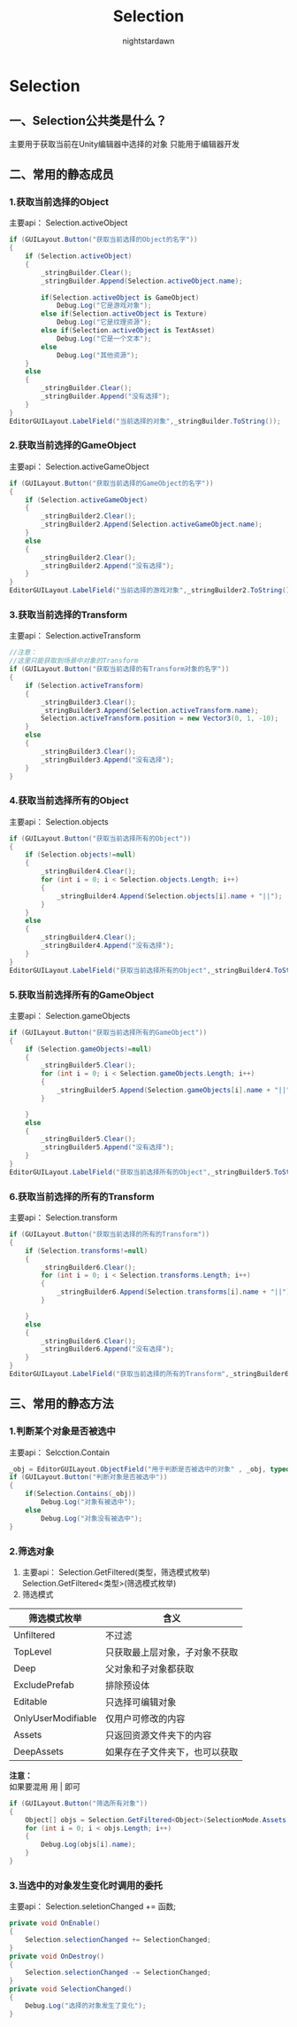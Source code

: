﻿---
title: Selection
tags:
  - Unity客户端
  - Unity进阶
  - 编辑器拓展
categories:
  - [Unity客户端, 编辑器拓展]
author:
  - nightstardawn
---

# Selection

## 一、Selection公共类是什么？

主要用于获取当前在Unity编辑器中选择的对象
只能用于编辑器开发

## 二、常用的静态成员

### 1.获取当前选择的Object
主要api：
Selection.activeObject
```csharp
if (GUILayout.Button("获取当前选择的Object的名字"))
{
    if (Selection.activeObject)
    {
        _stringBuilder.Clear();
        _stringBuilder.Append(Selection.activeObject.name);
        
        if(Selection.activeObject is GameObject)
            Debug.Log("它是游戏对象");
        else if(Selection.activeObject is Texture)
            Debug.Log("它是纹理资源");
        else if(Selection.activeObject is TextAsset)
            Debug.Log("它是一个文本");
        else
            Debug.Log("其他资源");
    }
    else
    {
        _stringBuilder.Clear();
        _stringBuilder.Append("没有选择");
    }
}
EditorGUILayout.LabelField("当前选择的对象",_stringBuilder.ToString());
```

### 2.获取当前选择的GameObject
主要api：
Selection.activeGameObject
```csharp
if (GUILayout.Button("获取当前选择的GameObject的名字"))
{
    if (Selection.activeGameObject)
    {
        _stringBuilder2.Clear();
        _stringBuilder2.Append(Selection.activeGameObject.name);
    }
    else
    {
        _stringBuilder2.Clear();
        _stringBuilder2.Append("没有选择");
    }
}
EditorGUILayout.LabelField("当前选择的游戏对象",_stringBuilder2.ToString());
```
### 3.获取当前选择的Transform
主要api：
Selection.activeTransform
```csharp
//注意：
//这里只能获取到场景中对象的Transform
if (GUILayout.Button("获取当前选择的有Transform对象的名字"))
{
    if (Selection.activeTransform)
    {
        _stringBuilder3.Clear();
        _stringBuilder3.Append(Selection.activeTransform.name);
        Selection.activeTransform.position = new Vector3(0, 1, -10);
    }
    else
    {
        _stringBuilder3.Clear();
        _stringBuilder3.Append("没有选择");
    }
}
```
### 4.获取当前选择所有的Object
主要api：
Selection.objects
```csharp
if (GUILayout.Button("获取当前选择所有的Object"))
{
    if (Selection.objects!=null)
    {
        _stringBuilder4.Clear();
        for (int i = 0; i < Selection.objects.Length; i++)
        {
            _stringBuilder4.Append(Selection.objects[i].name + "||");
        }
    }
    else
    {
        _stringBuilder4.Clear();
        _stringBuilder4.Append("没有选择");
    }
}
EditorGUILayout.LabelField("获取当前选择所有的Object",_stringBuilder4.ToString());
```
### 5.获取当前选择所有的GameObject
主要api：
Selection.gameObjects
```csharp
if (GUILayout.Button("获取当前选择所有的GameObject"))
{
    if (Selection.gameObjects!=null)
    {
        _stringBuilder5.Clear();
        for (int i = 0; i < Selection.gameObjects.Length; i++)
        {
            _stringBuilder5.Append(Selection.gameObjects[i].name + "||");
        }

    }
    else
    {
        _stringBuilder5.Clear();
        _stringBuilder5.Append("没有选择");
    }
}
EditorGUILayout.LabelField("获取当前选择所有的Object",_stringBuilder5.ToString());
```
### 6.获取当前选择的所有的Transform

主要api：
Selection.transform
```csharp
if (GUILayout.Button("获取当前选择的所有的Transform"))
{
    if (Selection.transforms!=null)
    {
        _stringBuilder6.Clear();
        for (int i = 0; i < Selection.transforms.Length; i++)
        {
            _stringBuilder6.Append(Selection.transforms[i].name + "||");
        }

    }
    else
    {
        _stringBuilder6.Clear();
        _stringBuilder6.Append("没有选择");
    }
}
EditorGUILayout.LabelField("获取当前选择的所有的Transform",_stringBuilder6.ToString());
```

## 三、常用的静态方法

### 1.判断某个对象是否被选中
主要api：
Selcction.Contain
```csharp
_obj = EditorGUILayout.ObjectField("用于判断是否被选中的对象" , _obj, typeof(GameObject), true);
if (GUILayout.Button("判断对象是否被选中"))
{
    if(Selection.Contains(_obj))
        Debug.Log("对象有被选中");
    else
        Debug.Log("对象没有被选中");
} 
```
### 2.筛选对象
1. 主要api：
    Selection.GetFiltered(类型，筛选模式枚举)
    Selection.GetFiltered<类型>(筛选模式枚举)
2. 筛选模式

| 筛选模式枚举             | 含义              |
|--------------------|-----------------|
| Unfiltered         | 不过滤             |
| TopLevel           | 只获取最上层对象，子对象不获取 |
| Deep               | 父对象和子对象都获取      |
| ExcludePrefab      | 排除预设体           |
| Editable           | 只选择可编辑对象        |
| OnlyUserModifiable | 仅用户可修改的内容       |
| Assets             | 只返回资源文件夹下的内容    |
| DeepAssets         | 如果存在子文件夹下，也可以获取 |

**注意：**
<br>如果要混用 用 | 即可

```csharp
if (GUILayout.Button("筛选所有对象"))
{
    Object[] objs = Selection.GetFiltered<Object>(SelectionMode.Assets | SelectionMode.DeepAssets);
    for (int i = 0; i < objs.Length; i++)
    {
        Debug.Log(objs[i].name);
    }
}
```

### 3.当选中的对象发生变化时调用的委托

主要api：
Selection.seletionChanged += 函数;
```csharp
private void OnEnable()
{
    Selection.selectionChanged += SelectionChanged;
}
private void OnDestroy()
{
    Selection.selectionChanged -= SelectionChanged;
}
private void SelectionChanged()
{
    Debug.Log("选择的对象发生了变化");
}
```























